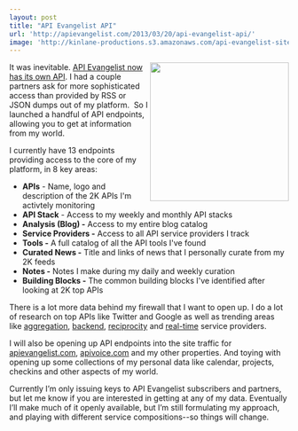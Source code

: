 ```yaml
---
layout: post
title: "API Evangelist API"
url: 'http://apievangelist.com/2013/03/20/api-evangelist-api/'
image: 'http://kinlane-productions.s3.amazonaws.com/api-evangelist-site/blog/kin-lane-gartner-aadi.jpg'
---
```


<img class="c1" src="https://s3.amazonaws.com/kinlane-productions/kin-lane/kin-lane-gartner-aadi.jpg" alt="" width="250" align="right" />

It was inevitable. [API Evangelist now has its own API][1]. I had a couple partners ask for more sophisticated access than provided by RSS or JSON dumps out of my platform.  So I launched a handful of API endpoints, allowing you to get at information from my world.

I currently have 13 endpoints providing access to the core of my platform, in 8 key areas:

  * **APIs** \- Name, logo and description of the 2K APIs I'm activtely monitoring
  * **API Stack** \- Access to my weekly and monthly API stacks
  * **Analysis (Blog) -** Access to my entire blog catalog
  * **Service Providers -** Access to all API service providers I track
  * **Tools -** A full catalog of all the API tools I've found
  * **Curated News -** Title and links of news that I personally curate from my 2K feeds
  * **Notes -** Notes I make during my daily and weekly curation
  * **Building Blocks -** The common building blocks I've identified after looking at 2K top APIs

There is a lot more data behind my firewall that I want to open up. I do a lot of research on top APIs like Twitter and Google as well as trending areas like [aggregation][2], [backend][3], [reciprocity][4] and [real-time][5] service providers.

I will also be opening up API endpoints into the site traffic for [apievangelist.com][6], [apivoice.com][7] and my other properties. And toying with opening up some collections of my personal data like calendar, projects, checkins and other aspects of my world.

Currently I’m only issuing keys to API Evangelist subscribers and partners, but let me know if you are interested in getting at any of my data. Eventually I’ll make much of it openly available, but I’m still formulating my approach, and playing with different service compositions--so things will change.

   [1]: https://apievangelist.3scale.net/
   [2]: /trends/aggregation.php
   [3]: /trends/baas.php
   [4]: /trends/reciprocity.php
   [5]: /trends/realtime.php
   [6]: http://apievangelist.com
   [7]: http://apivoice.com
